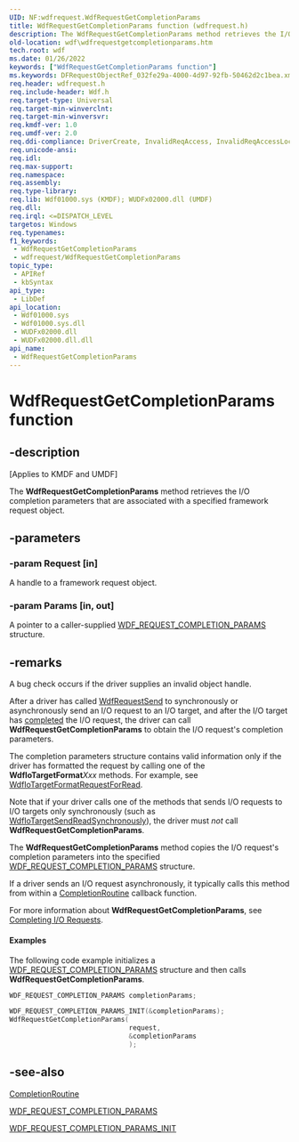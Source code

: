 ```yaml
---
UID: NF:wdfrequest.WdfRequestGetCompletionParams
title: WdfRequestGetCompletionParams function (wdfrequest.h)
description: The WdfRequestGetCompletionParams method retrieves the I/O completion parameters that are associated with a specified framework request object.
old-location: wdf\wdfrequestgetcompletionparams.htm
tech.root: wdf
ms.date: 01/26/2022
keywords: ["WdfRequestGetCompletionParams function"]
ms.keywords: DFRequestObjectRef_032fe29a-4000-4d97-92fb-50462d2c1bea.xml, WdfRequestGetCompletionParams, WdfRequestGetCompletionParams method, kmdf.wdfrequestgetcompletionparams, wdf.wdfrequestgetcompletionparams, wdfrequest/WdfRequestGetCompletionParams
req.header: wdfrequest.h
req.include-header: Wdf.h
req.target-type: Universal
req.target-min-winverclnt: 
req.target-min-winversvr: 
req.kmdf-ver: 1.0
req.umdf-ver: 2.0
req.ddi-compliance: DriverCreate, InvalidReqAccess, InvalidReqAccessLocal, KmdfIrql, KmdfIrql2
req.unicode-ansi: 
req.idl: 
req.max-support: 
req.namespace: 
req.assembly: 
req.type-library: 
req.lib: Wdf01000.sys (KMDF); WUDFx02000.dll (UMDF)
req.dll: 
req.irql: <=DISPATCH_LEVEL
targetos: Windows
req.typenames: 
f1_keywords:
 - WdfRequestGetCompletionParams
 - wdfrequest/WdfRequestGetCompletionParams
topic_type:
 - APIRef
 - kbSyntax
api_type:
 - LibDef
api_location:
 - Wdf01000.sys
 - Wdf01000.sys.dll
 - WUDFx02000.dll
 - WUDFx02000.dll.dll
api_name:
 - WdfRequestGetCompletionParams
---
```


# WdfRequestGetCompletionParams function


## -description

<p class="CCE_Message">[Applies to KMDF and UMDF]</p>

The <b>WdfRequestGetCompletionParams</b> method retrieves the I/O completion parameters that are associated with a specified framework request object.

## -parameters

### -param Request [in]


A handle to a framework request object.

### -param Params [in, out]


A pointer to a caller-supplied <a href="/windows-hardware/drivers/ddi/wdfrequest/ns-wdfrequest-_wdf_request_completion_params">WDF_REQUEST_COMPLETION_PARAMS</a> structure.

## -remarks

A bug check occurs if the driver supplies an invalid object handle.



After a driver has called <a href="/windows-hardware/drivers/ddi/wdfrequest/nf-wdfrequest-wdfrequestsend">WdfRequestSend</a> to synchronously or asynchronously send an I/O request to an I/O target, and after the I/O target has <a href="/windows-hardware/drivers/wdf/completing-i-o-requests">completed</a> the I/O request, the driver can call <b>WdfRequestGetCompletionParams</b> to obtain the I/O request's completion parameters.

The completion parameters structure contains valid information only if the driver has formatted the request by calling one of the <b>WdfIoTargetFormat</b><i>Xxx</i> methods. For example, see <a href="/windows-hardware/drivers/ddi/wdfiotarget/nf-wdfiotarget-wdfiotargetformatrequestforread">WdfIoTargetFormatRequestForRead</a>.

Note that if your driver calls one of the methods that sends I/O requests to I/O targets only synchronously (such as <a href="/windows-hardware/drivers/ddi/wdfiotarget/nf-wdfiotarget-wdfiotargetsendreadsynchronously">WdfIoTargetSendReadSynchronously</a>), the driver must <i>not</i> call <b>WdfRequestGetCompletionParams</b>.

The <b>WdfRequestGetCompletionParams</b> method copies the I/O request's completion parameters into the specified <a href="/windows-hardware/drivers/ddi/wdfrequest/ns-wdfrequest-_wdf_request_completion_params">WDF_REQUEST_COMPLETION_PARAMS</a> structure.

If a driver sends an I/O request asynchronously, it typically calls this method from within a <a href="/windows-hardware/drivers/ddi/wdfrequest/nc-wdfrequest-evt_wdf_request_completion_routine">CompletionRoutine</a> callback function.

For more information about <b>WdfRequestGetCompletionParams</b>, see <a href="/windows-hardware/drivers/wdf/completing-i-o-requests">Completing I/O Requests</a>.


#### Examples

The following code example initializes a <a href="/windows-hardware/drivers/ddi/wdfrequest/ns-wdfrequest-_wdf_request_completion_params">WDF_REQUEST_COMPLETION_PARAMS</a> structure and then calls <b>WdfRequestGetCompletionParams</b>.

```cpp
WDF_REQUEST_COMPLETION_PARAMS completionParams;

WDF_REQUEST_COMPLETION_PARAMS_INIT(&completionParams);
WdfRequestGetCompletionParams(
                              request,
                              &completionParams
                              );
```

## -see-also

<a href="/windows-hardware/drivers/ddi/wdfrequest/nc-wdfrequest-evt_wdf_request_completion_routine">CompletionRoutine</a>



<a href="/windows-hardware/drivers/ddi/wdfrequest/ns-wdfrequest-_wdf_request_completion_params">WDF_REQUEST_COMPLETION_PARAMS</a>



<a href="/windows-hardware/drivers/ddi/wdfrequest/nf-wdfrequest-wdf_request_completion_params_init">WDF_REQUEST_COMPLETION_PARAMS_INIT</a>
